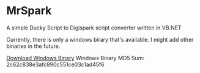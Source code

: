 # MrSpark
A simple Ducky Script to Digispark script converter written in VB.NET

Currently, there is only a windows birary that's available. I might add other binaries in the future.

[Download Windows Binary](https://mega.nz/#!oFVCRI4A!vtftblVV9g8PFrgZy3A27wUXX2DCokV_xMl3baHw-1k)
Windows Binary MD5 Sum: 2c62c838e3afc890c551ce03c1ad45f6
